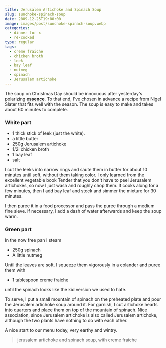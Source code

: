 ```yaml
---
title: Jerusalem Artichoke and Spinach Soup
slug: sunchoke-spinach-soup
date: 2009-12-25T19:00:00
image: images/post/sunchoke-spinach-soup.webp
categories: 
  - dinner for x
  - re-cooked
type: regular
tags: 
  - creme fraiche
  - chicken broth
  - leek
  - bay leaf
  - nutmeg
  - spinach
  - Jerusalem artichoke
---
```




The soup on Christmas Day should be innocuous after yesterday's polarizing **[essence](../beetroot-essence)**. To that end, I've chosen in advance a recipe from Nigel Slater that fits well with the season. The soup is easy to make and takes about 60 minutes to complete.

### White part

* 1 thick stick of leek (just the white). 
* a little butter 
* 250g Jerusalem artichoke 
* 1/2l chicken broth 
* 1 bay leaf 
* salt

I cut the leeks into narrow rings and saute them in butter for about 10 minutes until soft, without them taking color. I only learned from the excellent vegetable book Tender that you don't have to peel Jerusalem artichokes, so now I just wash and roughly chop them. It cooks along for a few minutes, then I add bay leaf and stock and simmer the mixture for 30 minutes.

I then puree it in a food processor and pass the puree through a medium fine sieve. If necessary, I add a dash of water afterwards and keep the soup warm.

### Green part

In the now free pan I steam

* 250g spinach 
* A little nutmeg

Until the leaves are soft. I squeeze them vigorously in a colander and puree them with

* 1 tablespoon creme fraiche

until the spinach looks like the kid version we used to hate.

To serve, I put a small mountain of spinach on the preheated plate and pour the Jerusalem artichoke soup around it. For garnish, I cut artichoke hearts into quarters and place them on top of the mountain of spinach. Nice association, since Jerusalem artichoke is also called Jerusalem artichoke, although the two plants have nothing to do with each other.

A nice start to our menu today, very earthy and wintry.

> jerusalem artichoke and spinach soup, with creme fraiche